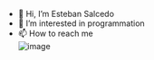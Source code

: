 - 👋 Hi, I’m Esteban Salcedo
- 👀 I’m interested in programmation
- 📫 How to reach me  
![image](https://user-images.githubusercontent.com/115185706/200705495-ed103485-548b-46a0-9cb3-158372b2308c.png)

